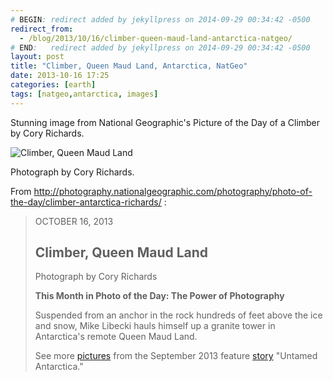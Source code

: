 ```yaml
---
# BEGIN: redirect added by jekyllpress on 2014-09-29 00:34:42 -0500
redirect_from:
  - /blog/2013/10/16/climber-queen-maud-land-antarctica-natgeo/
# END:   redirect added by jekyllpress on 2014-09-29 00:34:42 -0500
layout: post
title: "Climber, Queen Maud Land, Antarctica, NatGeo"
date: 2013-10-16 17:25
categories: [earth]
tags: [natgeo,antarctica, images]
---
```

Stunning image from National Geographic's Picture of the Day of a Climber by Cory Richards.

![Climber, Queen Maud Land](/images/climber-antarctica-richards_72406_990x742.jpg "[photo] Climber, Queen Maud Land, NatGeo") 

Photograph by Cory Richards.

From http://photography.nationalgeographic.com/photography/photo-of-the-day/climber-antarctica-richards/ :

> OCTOBER 16, 2013
> 
> ## Climber, Queen Maud Land  
> Photograph by Cory Richards
> 
> **This Month in Photo of the Day: The Power of Photography**
> 
> Suspended from an anchor in the rock hundreds of feet above the ice
> and snow, Mike Libecki hauls himself up a granite tower in
> Antarctica's remote Queen Maud Land. 
> 
> See more [pictures](http://ngm.nationalgeographic.com/2013/09/antarctica-climb/richards-photography) from the September 2013 feature [story](http://ngm.nationalgeographic.com/2013/09/antarctica-climb/wilkinson-text) "Untamed Antarctica."

